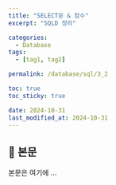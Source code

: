 ```yaml
---
title: "SELECT문 & 함수"
excerpt: "SQLD 정리"

categories:
  - Database
tags:
  - [tag1, tag2]

permalink: /database/sql/3_2

toc: true
toc_sticky: true

date: 2024-10-31
last_modified_at: 2024-10-31
---
```


## 🦥 본문

본문은 여기에 ...

